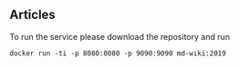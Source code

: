 ## Articles

To run the service please download the repository and run

    docker run -ti -p 8080:8080 -p 9090:9090 md-wiki:2019

